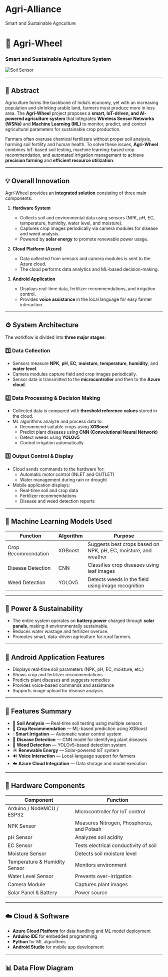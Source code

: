 # Agri-Alliance
Smart and Sustainable Agriculture
# 🌾 Agri-Wheel

### Smart and Sustainable Agriculture System

![Soil Sensor](https://github.com/nageswararaopotla/Agri-Alliance/blob/main/Sensor%20Data%20collection_images/soil_sensor.png)

---

## 📘 Abstract

Agriculture forms the backbone of India’s economy, yet with an increasing population and shrinking arable land, farmers must produce more in less area. The **Agri-Wheel** project proposes a **smart, IoT-driven, and AI-powered agriculture system** that integrates **Wireless Sensor Networks (WSNs)** and **Machine Learning (ML)** to monitor, predict, and control agricultural parameters for sustainable crop production.  

Farmers often overuse chemical fertilizers without proper soil analysis, harming soil fertility and human health. To solve these issues, **Agri-Wheel** combines IoT-based soil testing, machine learning–based crop recommendation, and automated irrigation management to achieve **precision farming** and **efficient resource utilization**.  

---

## 💡 Overall Innovation

Agri-Wheel provides an **integrated solution** consisting of three main components:

1. **Hardware System**  
   - Collects soil and environmental data using sensors (NPK, pH, EC, temperature, humidity, water level, and moisture).  
   - Captures crop images periodically via camera modules for disease and weed analysis.  
   - Powered by **solar energy** to promote renewable power usage.

2. **Cloud Platform (Azure)**  
   - Data collected from sensors and camera modules is sent to the Azure cloud.  
   - The cloud performs data analytics and ML-based decision-making.  

3. **Android Application**  
   - Displays real-time data, fertilizer recommendations, and irrigation control.  
   - Provides **voice assistance** in the local language for easy farmer interaction.  

---

## ⚙️ System Architecture

The workflow is divided into **three major stages**:

### 1️⃣ Data Collection
- Sensors measure **NPK**, **pH**, **EC**, **moisture**, **temperature**, **humidity**, and **water level**.  
- Camera modules capture field and crop images periodically.  
- Sensor data is transmitted to the **microcontroller** and then to the **Azure cloud**.

### 2️⃣ Data Processing & Decision Making
- Collected data is compared with **threshold reference values** stored in the cloud.  
- ML algorithms analyze and process data to:
  - Recommend suitable crops using **XGBoost**
  - Predict plant diseases using **CNN (Convolutional Neural Network)**
  - Detect weeds using **YOLOv5**
  - Control irrigation automatically

### 3️⃣ Output Control & Display
- Cloud sends commands to the hardware for:
  - Automatic motor control (INLET and OUTLET)  
  - Water management during rain or drought  
- Mobile application displays:
  - Real-time soil and crop data  
  - Fertilizer recommendations  
  - Disease and weed detection reports  

---

## 🤖 Machine Learning Models Used

| Function | Algorithm | Purpose |
|-----------|------------|----------|
| Crop Recommendation | XGBoost | Suggests best crops based on NPK, pH, EC, moisture, and weather |
| Disease Detection | CNN | Classifies crop diseases using leaf images |
| Weed Detection | YOLOv5 | Detects weeds in the field using image recognition |

---

## 🔋 Power & Sustainability

- The entire system operates on **battery power** charged through **solar panels**, making it environmentally sustainable.  
- Reduces water wastage and fertilizer overuse.  
- Promotes smart, data-driven agriculture for rural farmers.

---

## 📱 Android Application Features

- Displays real-time soil parameters (NPK, pH, EC, moisture, etc.)  
- Shows crop and fertilizer recommendations  
- Predicts plant diseases and suggests remedies  
- Provides voice-based commands and assistance  
- Supports image upload for disease analysis  

---

## 🧠 Features Summary

- 🌱 **Soil Analysis** — Real-time soil testing using multiple sensors  
- 🌾 **Crop Recommendation** — ML-based prediction using XGBoost  
- 💧 **Smart Irrigation** — Automatic water control system  
- 📸 **Disease Detection** — CNN model for identifying plant diseases  
- 🌿 **Weed Detection** — YOLOv5-based detection system  
- ☀️ **Renewable Energy** — Solar-powered IoT system  
- 🔊 **Voice Interaction** — Local-language support for farmers  
- ☁️ **Azure Cloud Integration** — Data storage and model execution  

---

## 🧩 Hardware Components

| Component | Function |
|------------|-----------|
| Arduino / NodeMCU / ESP32 | Microcontroller for IoT control |
| NPK Sensor | Measures Nitrogen, Phosphorus, and Potash |
| pH Sensor | Analyzes soil acidity |
| EC Sensor | Tests electrical conductivity of soil |
| Moisture Sensor | Detects soil moisture level |
| Temperature & Humidity Sensor | Monitors environment |
| Water Level Sensor | Prevents over-irrigation |
| Camera Module | Captures plant images |
| Solar Panel & Battery | Power source |

---

## ☁️ Cloud & Software

- **Azure Cloud Platform** for data handling and ML model deployment  
- **Arduino IDE** for embedded programming  
- **Python** for ML algorithms  
- **Android Studio** for mobile app development  

---

## 📊 Data Flow Diagram


